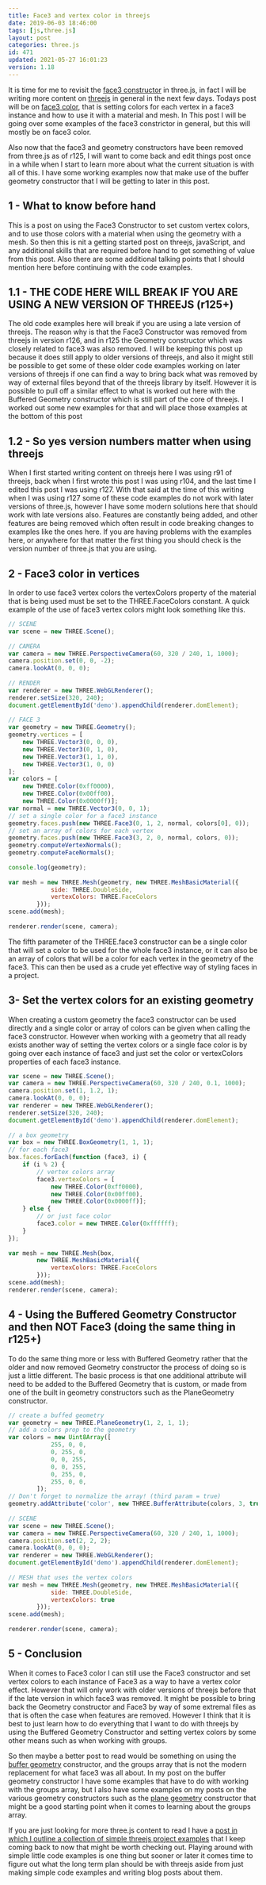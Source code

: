 ```yaml
---
title: Face3 and vertex color in threejs
date: 2019-06-03 18:46:00
tags: [js,three.js]
layout: post
categories: three.js
id: 471
updated: 2021-05-27 16:01:23
version: 1.18
---
```


It is time for me to revisit the [face3 constructor](/2018/05/11/threejs-face3/) in three.js, in fact I will be writing more content on [threejs](https://threejs.org/docs/index.html#manual/en/introduction/Creating-a-scene) in general in the next few days. Todays post will be on [face3 color](https://stackoverflow.com/questions/51172095/change-the-color-of-mesh-created-using-face3), that is setting colors for each vertex in a face3 instance and how to use it with a material and mesh. In This post I will be going over some examples of the face3 constrictor in general, but this will mostly be on face3 color.

Also now that the face3 and geometry constructors have been removed from three.js as of r125, I will want to come back and edit things post once in a while when I start to learn more about what the current situation is with all of this. I have some working examples now that make use of the buffer geometry constructor that I will be getting to later in this post.

<!-- more -->

## 1 - What to know before hand

This is a post on using the Face3 Constructor to set custom vertex colors, and to use those colors with a material when using the geometry with a mesh. So then this is nit a getting started post on threejs, javaScript, and any additional skills that are required before hand to get something of value from this post. Also there are some additional talking points that I should mention here before continuing with the code examples.

## 1.1 - THE CODE HERE WILL BREAK IF YOU ARE USING A NEW VERSION OF THREEJS (r125+)

The old code examples here will break if you are using a late version of threejs. The reason why is that the Face3 Constructor was removed from threejs in version r126, and in r125 the Geometry constructor which was closely related to face3 was also removed. I will be keeping this post up because it does still apply to older versions of threejs, and also it might still be possible to get some of these older code examples working on later versions of threejs if one can find a way to bring back what was removed by way of external files beyond that of the threejs library by itself.
However it is possible to pull off a similar effect to what is worked out here with the Buffered Geometry constructor which is still part of the core of threejs. I worked out some new examples for that and will place those examples at the bottom of this post

## 1.2 - So yes version numbers matter when using threejs

When I first started writing content on threejs here I was using r91 of threejs, back when I first wrote this post I was using r104, and the last time I edited this post I was using r127. With that said at the time of this writing when I was using r127 some of these code examples do not work with later versions of three.js, however I have some modern solutions here that should work with late versions also. Features are constantly being added, and other features are being removed which often result in code breaking changes to examples like the ones here. If you are having problems with the examples here, or anywhere for that matter the first thing you should check is the version number of three.js that you are using.

## 2 - Face3 color in vertices 

In order to use face3 vertex colors the vertexColors property of the material that is being used must be set to the THREE.FaceColors constant. A quick example of the use of face3 vertex colors might look something like this.

```js
// SCENE
var scene = new THREE.Scene();
 
// CAMERA
var camera = new THREE.PerspectiveCamera(60, 320 / 240, 1, 1000);
camera.position.set(0, 0, -2);
camera.lookAt(0, 0, 0);
 
// RENDER
var renderer = new THREE.WebGLRenderer();
renderer.setSize(320, 240);
document.getElementById('demo').appendChild(renderer.domElement);
 
// FACE 3
var geometry = new THREE.Geometry();
geometry.vertices = [
    new THREE.Vector3(0, 0, 0),
    new THREE.Vector3(0, 1, 0),
    new THREE.Vector3(1, 1, 0),
    new THREE.Vector3(1, 0, 0)
];
var colors = [
    new THREE.Color(0xff0000),
    new THREE.Color(0x00ff00),
    new THREE.Color(0x0000ff)];
var normal = new THREE.Vector3(0, 0, 1);
// set a single color for a face3 instance
geometry.faces.push(new THREE.Face3(0, 1, 2, normal, colors[0], 0));
// set an array of colors for each vertex
geometry.faces.push(new THREE.Face3(3, 2, 0, normal, colors, 0));
geometry.computeVertexNormals();
geometry.computeFaceNormals();
 
console.log(geometry);
 
var mesh = new THREE.Mesh(geometry, new THREE.MeshBasicMaterial({
            side: THREE.DoubleSide,
            vertexColors: THREE.FaceColors
        }));
scene.add(mesh);
 
renderer.render(scene, camera);
```

The fifth parameter of the THREE.face3 constructor can be a single color that will set a color to be used for the whole face3 instance, or it can also be an array of colors that will be a color for each vertex in the geometry of the face3. This can then be used as a crude yet effective way of styling faces in a project.

## 3- Set the vertex colors for an existing geometry

When creating a custom geometry the face3 constructor can be used directly and a single color or array of colors can be given when calling the face3 constructor. However when working with a geometry that all ready exists another way of setting the vertex colors or a single face color is by going over each instance of face3 and just set the color or vertexColors properties of each face3 instance.

```js
var scene = new THREE.Scene();
var camera = new THREE.PerspectiveCamera(60, 320 / 240, 0.1, 1000);
camera.position.set(1, 1.2, 1);
camera.lookAt(0, 0, 0);
var renderer = new THREE.WebGLRenderer();
renderer.setSize(320, 240);
document.getElementById('demo').appendChild(renderer.domElement);
 
// a box geometry
var box = new THREE.BoxGeometry(1, 1, 1);
// for each face3
box.faces.forEach(function (face3, i) {
    if (i % 2) {
        // vertex colors array
        face3.vertexColors = [
            new THREE.Color(0xff0000),
            new THREE.Color(0x00ff00),
            new THREE.Color(0x0000ff)];
    } else {
        // or just face color
        face3.color = new THREE.Color(0xffffff);
    }
});
 
var mesh = new THREE.Mesh(box,
        new THREE.MeshBasicMaterial({
            vertexColors: THREE.FaceColors
        }));
scene.add(mesh);
renderer.render(scene, camera);
```

## 4 - Using the Buffered Geometry Constructor and then NOT Face3 (doing the same thing in r125+)

To do the same thing more or less with Buffered Geometry rather that the older and now removed Geometry constructor the process of doing so is just a little different. The basic process is that one additional attribute will need to be added to the Buffered Geometry that is custom, or made from one of the built in geometry constructors such as the PlaneGeometry constructor.

```js
// create a buffed geometry
var geometry = new THREE.PlaneGeometry(1, 2, 1, 1);
// add a colors prop to the geometry
var colors = new Uint8Array([
            255, 0, 0,
            0, 255, 0,
            0, 0, 255,
            0, 0, 255,
            0, 255, 0,
            255, 0, 0,
        ]);
// Don't forget to normalize the array! (third param = true)
geometry.addAttribute('color', new THREE.BufferAttribute(colors, 3, true));
 
// SCENE
var scene = new THREE.Scene();
var camera = new THREE.PerspectiveCamera(60, 320 / 240, 1, 1000);
camera.position.set(2, 2, 2);
camera.lookAt(0, 0, 0);
var renderer = new THREE.WebGLRenderer();
document.getElementById('demo').appendChild(renderer.domElement);
 
// MESH that uses the vertex colors
var mesh = new THREE.Mesh(geometry, new THREE.MeshBasicMaterial({
            side: THREE.DoubleSide,
            vertexColors: true
        }));
scene.add(mesh);
 
renderer.render(scene, camera);
```

## 5 - Conclusion

When it comes to Face3 color I can still use the Face3 constructor and set vertex colors to each instance of Face3 as a way to have a vertex color effect. However that will only work with older versions of threejs before that if the late version in which face3 was removed. It might be possible to bring back the Geometry constructor and Face3 by way of some extremal files as that is often the case when features are removed. However I think that it is best to just learn how to do everything that I want to do with threejs by using the Buffered Geometry Constructor and setting vertex colors by some other means such as when working with groups.

So then maybe a better post to read would be something on using the [buffer geometry](/2021/04/22/threejs-buffer-geometry/) constructor, and the groups array that is not the modern replacement for what face3 was all about. In my post on the buffer geometry constructor I have some examples that have to do with working with the groups array, but I also have some examples on my posts on the various geometry constructors such as the [plane geometry](/2019/06/05/threejs-plane/) constructor that might be a good starting point when it comes to learning about the groups array.

If you are just looking for more three.js content to read I have a [post in which I outline a collection of simple threejs project examples](/2021/02/19/threejs-examples/) that I keep coming back to now that might be worth checking out. Playing around with simple little code examples is one thing but sooner or later it comes time to figure out what the long term plan should be with threejs aside from just making simple code examples and writing blog posts about them.